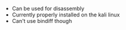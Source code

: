 - Can be used for disassembly
- Currently properly installed on the kali linux
- Can't use bindiff though